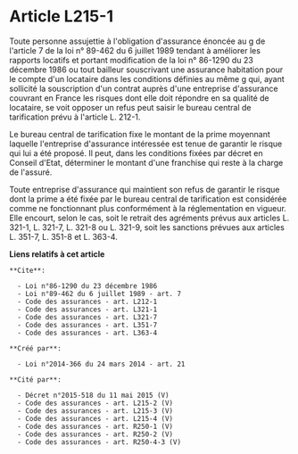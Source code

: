 # Article L215-1

Toute personne assujettie à l'obligation d'assurance énoncée au g de l'article 7 de la loi n° 89-462 du 6 juillet 1989
tendant à améliorer les rapports locatifs et portant modification de la loi n° 86-1290 du 23 décembre 1986 ou tout bailleur
souscrivant une assurance habitation pour le compte d'un locataire dans les conditions définies au même g qui, ayant
sollicité la souscription d'un contrat auprès d'une entreprise d'assurance couvrant en France les risques dont elle doit
répondre en sa qualité de locataire, se voit opposer un refus peut saisir le bureau central de tarification prévu à l'article
L. 212-1. 

Le bureau central de tarification fixe le montant de la prime moyennant laquelle l'entreprise d'assurance intéressée est
tenue de garantir le risque qui lui a été proposé. Il peut, dans les conditions fixées par décret en Conseil d'Etat,
déterminer le montant d'une franchise qui reste à la charge de l'assuré. 

Toute entreprise d'assurance qui maintient son refus de garantir le risque dont la prime a été fixée par le bureau central de
tarification est considérée comme ne fonctionnant plus conformément à la réglementation en vigueur. Elle encourt, selon le
cas, soit le retrait des agréments prévus aux articles L. 321-1, L. 321-7, L. 321-8 ou L. 321-9, soit les sanctions prévues
aux articles L. 351-7, L. 351-8 et L. 363-4.

**Liens relatifs à cet article**

	**Cite**:

	  - Loi n°86-1290 du 23 décembre 1986
	  - Loi n°89-462 du 6 juillet 1989 - art. 7
	  - Code des assurances - art. L212-1
	  - Code des assurances - art. L321-1
	  - Code des assurances - art. L321-7
	  - Code des assurances - art. L351-7
	  - Code des assurances - art. L363-4

	**Créé par**:

	  - Loi n°2014-366 du 24 mars 2014 - art. 21

	**Cité par**:

	  - Décret n°2015-518 du 11 mai 2015 (V)
	  - Code des assurances - art. L215-2 (V)
	  - Code des assurances - art. L215-3 (V)
	  - Code des assurances - art. L215-4 (V)
	  - Code des assurances - art. R250-1 (V)
	  - Code des assurances - art. R250-2 (V)
	  - Code des assurances - art. R250-4-3 (V)
